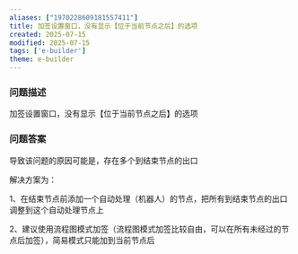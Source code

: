 ```yaml
---
aliases: ["1970228609181557411"]
title: 加签设置窗口，没有显示【位于当前节点之后】的选项
created: 2025-07-15
modified: 2025-07-15
tags: ['e-builder']
theme: e-builder
---
```


### 问题描述

加签设置窗口，没有显示【位于当前节点之后】的选项

### 问题答案

导致该问题的原因可能是，存在多个到结束节点的出口

解决方案为：

1、在结束节点前添加一个自动处理（机器人）的节点，把所有到结束节点的出口调整到这个自动处理节点上

2、建议使用流程图模式加签（流程图模式加签比较自由，可以在所有未经过的节点后加签），简易模式只能加到当前节点后